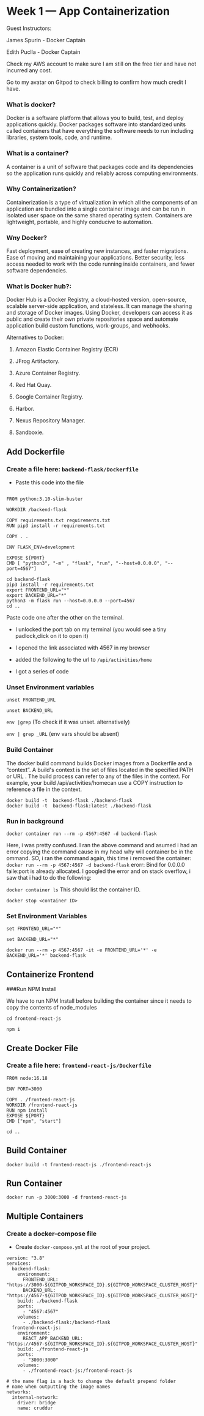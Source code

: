 # Week 1 — App Containerization

Guest Instructors:

James Spurin  - Docker Captain

Edith Puclla  -  Docker Captain

Check  my AWS account to make sure I am still on the free tier and have not incurred 
any cost.

Go to my avatar on Gitpod to check billing to confirm how much credit I have.


### What is docker?

Docker is a software platform that allows you to build, test, and deploy applications quickly. Docker packages software into standardized units called containers that have everything the software needs to run including libraries, system tools, code, and runtime.

### What is a container?

A container is a unit of software that packages code and its dependencies so the application runs quickly and reliably across computing environments.

### Why Containerization?

Containerization is a type of virtualization in which all the components of an application are bundled into a single container image and can be run in isolated user space on the same shared operating system. Containers are lightweight, portable, and highly conducive to automation.

### Wny Docker?
Fast deployment, ease of creating new instances, and faster migrations. Ease of moving and maintaining your applications. Better security, less access needed to work with the code running inside containers, and fewer software dependencies.


### What is Docker hub?:

Docker Hub is a Docker Registry, a cloud-hosted version, open-source, scalable server-side application, and stateless. It can manage the sharing and storage of Docker images. Using Docker, developers can access it as public and create their own private repositories space and automate application build custom functions, work-groups, and webhooks.

Alternatives to Docker:

1. Amazon Elastic Container Registry (ECR)

2. JFrog Artifactory.

3. Azure Container Registry.

4. Red Hat Quay.

5. Google Container Registry.

6. Harbor.

7. Nexus Repository Manager.

8. Sandboxie.

## Add Dockerfile

### Create a file here: `backend-flask/Dockerfile`

- Paste this code into the file

```

FROM python:3.10-slim-buster

WORKDIR /backend-flask

COPY requirements.txt requirements.txt
RUN pip3 install -r requirements.txt

COPY . .

ENV FLASK_ENV=development

EXPOSE ${PORT}
CMD [ "python3", "-m" , "flask", "run", "--host=0.0.0.0", "--port=4567"]

```

```
cd backend-flask
pip3 install -r requirements.txt
export FRONTEND_URL="*"
export BACKEND_URL="*"
python3 -m flask run --host=0.0.0.0 --port=4567
cd ..

```
Paste code one after the other on the terminal.

- I unlocked the port tab on my terminal (you would see a tiny padlock,click on it to open it)

- I opened the link associated with 4567 in my browser

- added the following to the url to `/api/activities/home`

- I got a series of code


### Unset Environment variables

`unset FRONTEND_URL`

`unset BACKEND_URL`

`env |grep` (To check if it was unset. 
alternatively)

`env | grep _URL` (env vars should be absent)

### Build Container

The docker build command builds Docker images from a Dockerfile and a “context”. A build's context is the set of files located in the specified PATH or URL . The build process can refer to any of the files in the context. For example, your build /api/activities/homecan use a COPY instruction to reference a file in the context.

```
docker build -t  backend-flask ./backend-flask
docker build -t  backend-flask:latest ./backend-flask

```

### Run in background

`docker container run --rm -p 4567:4567 -d backend-flask`

Here, i was pretty confused. I ran the above command and asumed i had an error copying the command cause in my head why will container be in the ommand. SO, i ran the command again, this time i removed the container: `docker run --rm -p 4567:4567 -d backend-flask`  erorr: Bind for 0.0.0.0 faile:port is already allocated. 
I googled the error and on stack overflow, i saw that i had to do the following:

`docker container ls` This should list the container ID.

`docker stop <container ID>`


### Set Environment Variables

`set FRONTEND_URL="*"`

`set BACKEND_URL="*"`

`docker run --rm -p 4567:4567 -it -e FRONTEND_URL='*' -e BACKEND_URL='*' backend-flask`


## Containerize Frontend

###Run NPM Install

We have to run NPM Install before building the container since it needs to copy the contents of node_modules

`cd frontend-react-js`

`npm i`

## Create Docker File

### Create a file here: `frontend-react-js/Dockerfile`

```
FROM node:16.18

ENV PORT=3000

COPY . /frontend-react-js
WORKDIR /frontend-react-js
RUN npm install
EXPOSE ${PORT}
CMD ["npm", "start"]

```

`cd .. `

## Build Container

`docker build -t frontend-react-js ./frontend-react-js`

## Run Container

`docker run -p 3000:3000 -d frontend-react-js`

## Multiple Containers

### Create a docker-compose file

- Create `docker-compose.yml` at the root of your project.

```
version: "3.8"
services:
  backend-flask:
    environment:
      FRONTEND_URL: "https://3000-${GITPOD_WORKSPACE_ID}.${GITPOD_WORKSPACE_CLUSTER_HOST}"
      BACKEND_URL: "https://4567-${GITPOD_WORKSPACE_ID}.${GITPOD_WORKSPACE_CLUSTER_HOST}"
    build: ./backend-flask
    ports:
      - "4567:4567"
    volumes:
      - ./backend-flask:/backend-flask
  frontend-react-js:
    environment:
      REACT_APP_BACKEND_URL: "https://4567-${GITPOD_WORKSPACE_ID}.${GITPOD_WORKSPACE_CLUSTER_HOST}"
    build: ./frontend-react-js
    ports:
      - "3000:3000"
    volumes:
      - ./frontend-react-js:/frontend-react-js

# the name flag is a hack to change the default prepend folder
# name when outputting the image names
networks: 
  internal-network:
    driver: bridge
    name: cruddur

```



































































































